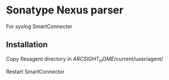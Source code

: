 # Sonatype Nexus parser
For syslog SmartConnector

## Installation
Copy flexagent directory in $ARCSIGHT_HOME$/current/user/agent/

Restart SmartConnector

